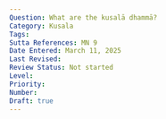 ```yaml
---
Question: What are the kusalā dhammā?
Category: Kusala
Tags:
Sutta References: MN 9
Date Entered: March 11, 2025
Last Revised:
Review Status: Not started
Level: 
Priority: 
Number: 
Draft: true
---
```

